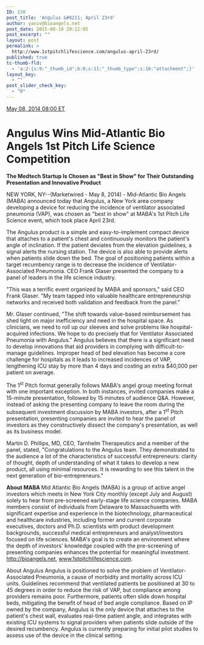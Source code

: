 ```yaml
---
ID: 238
post_title: 'Angulus &#8211; April 23rd'
author: yaniv@bioangels.net
post_date: 2015-08-18 20:12:05
post_excerpt: ""
layout: post
permalink: >
  http://www.1stpitchlifescience.com/angulus-april-23rd/
published: true
tc-thumb-fld:
  - 'a:2:{s:9:"_thumb_id";b:0;s:11:"_thumb_type";s:10:"attachment";}'
layout_key:
  - ""
post_slider_check_key:
  - "0"
---
```

<p id="news-date"><a href="http://www.marketwired.com/press-release/Angulus-Wins-Mid-Atlantic-Bio-Angels-1st-Pitch-Life-Science-Competition-1907839.htm">May 08, 2014 08:00 ET</a></p>

<h1>Angulus Wins Mid-Atlantic Bio Angels 1st Pitch Life Science Competition</h1>
<strong>The Medtech Startup Is Chosen as "Best in Show" for Their Outstanding Presentation and Innovative Product</strong>
<div class="mw_release">

NEW YORK, NY--(Marketwired - May 8, 2014) - Mid-Atlantic Bio Angels (MABA) announced today that Angulus, a New York area company developing a device for reducing the incidence of ventilator associated pneumonia (VAP), was chosen as "best in show" at MABA's 1st Pitch Life Science event, which took place April 23rd.

The Angulus product is a simple and easy-to-implement compact device that attaches to a patient's chest and continuously monitors the patient's angle of inclination. If the patient deviates from the elevation guidelines, a signal alerts the nursing station. The device is also able to provide alerts when patients slide down the bed. The goal of positioning patients within a target recumbency range is to decrease the incidence of Ventilator-Associated Pneumonia. CEO Frank Glaser presented the company to a panel of leaders in the life science industry.

"This was a terrific event organized by MABA and sponsors," said CEO Frank Glaser. "My team tapped into valuable healthcare entrepreneurship networks and received both validation and feedback from the panel."

Mr. Glaser continued, "The shift towards value-based reimbursement has shed light on major inefficiency and need in the hospital space. As clinicians, we need to roll up our sleeves and solve problems like hospital-acquired infections. We hope to do precisely that for Ventilator Associated Pneumonia with Angulus." Angulus believes that there is a significant need to develop innovations that aid providers in complying with difficult-to-manage guidelines. Improper head of bed elevation has become a core challenge for hospitals as it leads to increased incidences of VAP, lengthening ICU stay by more than 4 days and costing an extra $40,000 per patient on average.

The 1<sup>st</sup> Pitch format generally follows MABA's angel group meeting format with one important exception. In both instances, invited companies make a 15-minute presentation, followed by 15 minutes of audience Q&amp;A. However, instead of asking the presenting company to leave the room during the subsequent investment discussion by MABA investors, after a 1<sup>st</sup> Pitch presentation, presenting companies are invited to hear the panel of investors as they constructively dissect the company's presentation, as well as its business model.

Martin D. Phillips, MD, CEO, Tarnhelm Therapeutics and a member of the panel, stated, "Congratulations to the Angulus team. They demonstrated to the audience a lot of the characteristics of successful entrepreneurs: clarity of thought, depth of understanding of what it takes to develop a new product, all using minimal resources. It is rewarding to see this talent in the next generation of bio-entrepreneurs."

<strong>About MABA
</strong>Mid Atlantic Bio Angels (MABA) is a group of active angel investors which meets in New York City monthly (except July and August) solely to hear from pre-screened early-stage life science companies. MABA members consist of individuals from Delaware to Massachusetts with significant expertise and experience in the biotechnology, pharmaceutical and healthcare industries, including former and current corporate executives, doctors and Ph.D. scientists with product development backgrounds, successful medical entrepreneurs and analyst/investors focused on life sciences. MABA's goal is to create an environment where the depth of investors' knowledge coupled with the pre-screening of presenting companies enhances the potential for meaningful investment. <a href="http://bioangels.net/" rel="nofollow">http://bioangels.net</a>, <a href="http://www.1stpitchlifescience.com/" rel="nofollow">www.1stpitchlifescience.com</a>.

About Angulus
Angulus is positioned to solve the problem of Ventilator-Associated Pneumonia, a cause of morbidity and mortality across ICU units. Guidelines recommend that ventilated patients be positioned at 30 to 45 degrees in order to reduce the risk of VAP, but compliance among providers remains poor. Furthermore, patients often slide down hospital beds, mitigating the benefit of head of bed angle compliance. Based on IP owned by the company, Angulus is the only device that attaches to the patient's chest wall, evaluates real-time patient angle, and integrates with existing ICU systems to signal providers when patients slide outside of the desired recumbency. Angulus is currently preparing for initial pilot studies to assess use of the device in the clinical setting.

</div>